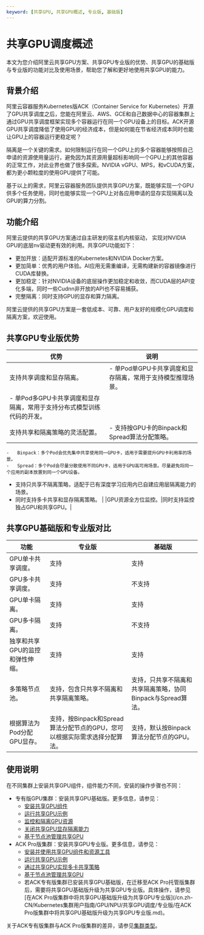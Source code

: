 ```yaml
---
keyword: [共享GPU, 共享GPU概述, 专业版, 基础版]
---
```


# 共享GPU调度概述

本文为您介绍阿里云共享GPU方案、共享GPU专业版的优势、共享GPU的基础版与专业版的功能对比及使用场景，帮助您了解和更好地使用共享GPU的能力。

## 背景介绍

阿里云容器服务Kubernetes版ACK（Container Service for Kubernetes）开源了GPU共享调度之后，您能在阿里云、AWS、GCE和自己数据中心的容器集群上通过GPU共享调度框架实现多个容器运行在同一个GPU设备上的目标。ACK开源GPU共享调度降低了使用GPU的经济成本，但是如何能在节省经济成本同时也能让GPU上的容器运行更稳定呢？

隔离是一个关键的需求。如何限制运行在同一个GPU上的多个容器能够按照自己申请的资源使用量运行，避免因为其资源用量超标影响同一个GPU上的其他容器的正常工作，对此业界也做了很多探索。NVIDIA vGPU、MPS，和vCUDA方案，都为更小颗粒度的使用GPU提供了可能。

基于以上的需求，阿里云容器服务团队提供共享GPU方案，既能够实现一个GPU供多个任务使用，同时也能够实现一个GPU上对各应用申请的显存实现隔离以及GPU的算力分割。

## 功能介绍

阿里云提供的共享GPU方案通过自主研发的宿主机内核驱动， 实现对NVIDIA GPU的底层nv驱动更有效的利用。共享GPU功能如下：

-   更加开放：适配开源标准的Kubernetes和NVIDIA Docker方案。
-   更加简单：优秀的用户体验。AI应用无需重编译，无需构建新的容器镜像进行CUDA库替换。
-   更加稳定：针对NVIDIA设备的底层操作更加稳定和收敛，而CUDA层的API变化多端，同时一些Cudnn非开放的API也不容易捕获。
-   完整隔离：同时支持GPU的显存和算力隔离。

阿里云提供的共享GPU方案是一套低成本、可靠、用户友好的规模化GPU调度和隔离方案，欢迎使用。

## 共享GPU专业版优势

|优势|说明|
|--|--|
|支持共享调度和显存隔离。|-   单Pod单GPU卡共享调度和显存隔离，常用于支持模型推理场景。
-   单Pod多GPU卡共享调度和显存隔离，常用于支持分布式模型训练代码的开发。 |
|支持共享和隔离策略的灵活配置。|-   支持按GPU卡的Binpack和Spread算法分配策略。
    -   Binpack：多个Pod会优先集中共享使用同一GPU卡，适用于需要提升GPU卡利用率的场景。
    -   Spread：多个Pod会尽量分散使用不同GPU卡，适用于GPU高可用场景。尽量避免将同一个应用的副本放置到同一个GPU设备。
-   支持只共享不隔离策略，适配于已有深度学习应用内已自建应用层隔离能力的场景。
-   同时支持多卡共享和显存隔离策略。 |
|GPU资源全方位监控。|同时支持监控独占GPU和共享GPU。|

## 共享GPU基础版和专业版对比

|功能|专业版|基础版|
|--|---|---|
|GPU单卡共享调度。|支持|支持|
|GPU多卡共享调度。|支持|不支持|
|GPU单卡隔离。|支持|支持|
|GPU多卡隔离。|支持|不支持|
|独享和共享GPU的监控和弹性伸缩。|支持|支持|
|多策略节点池。|支持，包含只共享不隔离和共享隔离策略。|支持，只共享不隔离和共享隔离策略，协同Binpack与Spread算法。|
|根据算法为Pod分配GPU显存。|支持，按Binpack和Spread算法分配节点的GPU，您可以根据实际需求选择分配算法。|支持，默认按Binpack算法分配节点的GPU。|

## 使用说明

在不同集群上安装共享GPU组件，组件能力不同，安装的操作步骤也不同：

-   专有版GPU集群：安装共享GPU基础版。更多信息，请参见：
    -   [安装共享GPU组件](/cn.zh-CN/Kubernetes集群用户指南/GPU/NPU/共享GPU调度/基础版/安装共享GPU组件.md)
    -   [运行共享GPU示例](/cn.zh-CN/Kubernetes集群用户指南/GPU/NPU/共享GPU调度/基础版/运行共享GPU示例.md)
    -   [监控和隔离GPU资源](/cn.zh-CN/Kubernetes集群用户指南/GPU/NPU/共享GPU调度/基础版/监控和隔离GPU资源.md)
    -   [关闭共享GPU显存隔离能力](/cn.zh-CN/Kubernetes集群用户指南/GPU/NPU/共享GPU调度/基础版/关闭共享GPU显存隔离能力.md)
    -   [基于节点池管理共享GPU](/cn.zh-CN/Kubernetes集群用户指南/GPU/NPU/共享GPU调度/基础版/基于节点池管理共享GPU.md)
-   ACK Pro版集群：安装共享GPU专业版。更多信息，请参见：
    -   [安装并使用共享GPU组件和资源工具](/cn.zh-CN/Kubernetes集群用户指南/GPU/NPU/共享GPU调度/专业版/安装并使用共享GPU组件和资源工具.md)
    -   [运行共享GPU示例](/cn.zh-CN/Kubernetes集群用户指南/GPU/NPU/共享GPU调度/专业版/运行共享GPU示例.md)
    -   [通过共享GPU实现多卡共享策略](/cn.zh-CN/Kubernetes集群用户指南/GPU/NPU/共享GPU调度/专业版/通过共享GPU实现多卡共享策略.md)
    -   [基于节点池管理共享GPU](/cn.zh-CN/Kubernetes集群用户指南/GPU/NPU/共享GPU调度/专业版/基于节点池管理共享GPU.md)
    -   若ACK专有版集群已安装共享GPU基础版，在迁移至ACK Pro托管版集群后，需要将共享GPU基础版升级为共享GPU专业版。具体操作，请参见[在ACK Pro版集群中将共享GPU基础版升级为共享GPU专业版](/cn.zh-CN/Kubernetes集群用户指南/GPU/NPU/共享GPU调度/专业版/在ACK Pro版集群中将共享GPU基础版升级为共享GPU专业版.md)。

关于ACK专有版集群与ACK Pro版集群的差异，请参见[集群类型](/cn.zh-CN/Kubernetes集群用户指南/ACK集群概述.md)。

